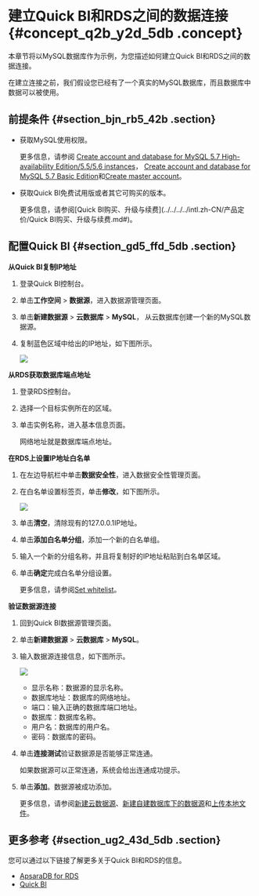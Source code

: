 # **建立Quick BI和RDS之间的数据连接** {#concept_q2b_y2d_5db .concept}

本章节将以MySQL数据库作为示例，为您描述如何建立Quick BI和RDS之间的数据连接。

在建立连接之前，我们假设您已经有了一个真实的MySQL数据库，而且数据库中数据可以被使用。

## 前提条件 {#section_bjn_rb5_42b .section}

-   获取MySQL使用权限。

    更多信息，请参阅 [Create account and database for MySQL 5.7 High-availability Edition/5.5/5.6 instances](https://www.alibabacloud.com/help/doc-detail/26129.htm?spm=a2c63.p38356.a3.1.26854bd3feeGKO)， [Create account and database for MySQL 5.7 Basic Edition](https://www.alibabacloud.com/help/doc-detail/49015.htm?spm=a2c63.p38356.a3.2.26854bd3feeGKO)和[Create master account](https://www.alibabacloud.com/help/doc-detail/26130.htm?spm=a2c63.p38356.a3.3.26854bd3feeGKO)。

-   获取Quick BI免费试用版或者其它可购买的版本。

    更多信息，请参阅[Quick BI购买、升级与续费](../../../../intl.zh-CN/产品定价/Quick BI购买、升级与续费.md#)。


## 配置Quick BI {#section_gd5_ffd_5db .section}

**从Quick BI复制IP地址**

1.  登录Quick BI控制台。
2.  单击**工作空间** \> **数据源**，进入数据源管理页面。
3.  单击**新建数据源** \> **云数据库** \> **MySQL**， 从云数据库创建一个新的MySQL数据源。
4.  复制蓝色区域中给出的IP地址，如下图所示。

    ![](http://static-aliyun-doc.oss-cn-hangzhou.aliyuncs.com/assets/img/9076/15332610661134_zh-CN.png)


**从RDS获取数据库端点地址**

1.  登录RDS控制台。
2.  选择一个目标实例所在的区域。
3.  单击实例名称，进入基本信息页面。

    网络地址就是数据库端点地址。


**在RDS上设置IP地址白名单**

1.  在左边导航栏中单击**数据安全性**，进入数据安全性管理页面。
2.  在白名单设置标签页，单击**修改**，如下图所示。

    ![](http://static-aliyun-doc.oss-cn-hangzhou.aliyuncs.com/assets/img/9076/15332610661137_zh-CN.png)

3.  单击**清空**，清除现有的127.0.0.1IP地址。
4.  单击**添加白名单分组**，添加一个新的白名单组。
5.  输入一个新的分组名称，并且将复制好的IP地址粘贴到白名单区域。
6.  单击**确定**完成白名单分组设置。

    更多信息，请参阅[Set whitelist](https://www.alibabacloud.com/help/doc-detail/26198.htm?spm=a2c63.p38356.a3.5.26854bd3feeGKO)。


**验证数据源连接**

1.  回到Quick BI数据源管理页面。
2.  单击**新建数据源** \> **云数据库** \> **MySQL**。
3.  输入数据源连接信息，如下图所示。

    ![](http://static-aliyun-doc.oss-cn-hangzhou.aliyuncs.com/assets/img/9076/15332610661140_zh-CN.png)

    -   显示名称：数据源的显示名称。
    -   数据库地址：数据库的网络地址。
    -   端口：输入正确的数据库端口地址。
    -   数据库：数据库名称。
    -   用户名：数据库的用户名。
    -   密码：数据库的密码。
4.  单击**连接测试**验证数据源是否能够正常连通。

    如果数据源可以正常连通，系统会给出连通成功提示。

5.  单击**添加**。数据源被成功添加。

    更多信息，请参阅[新建云数据源](intl.zh-CN/快速入门/数据建模/管理数据源/新建云数据源.md#)、[新建自建数据库下的数据源](intl.zh-CN/快速入门/数据建模/管理数据源/新建自建数据库下的数据源.md#)和[上传本地文件](intl.zh-CN/快速入门/数据建模/管理数据源/上传本地文件.md#)。


## 更多参考 {#section_ug2_43d_5db .section}

您可以通过以下链接了解更多关于Quick BI和RDS的信息。

-   [ApsaraDB for RDS](https://www.alibabacloud.com/product/apsaradb-for-rds?spm=a2c63.p38356.a3.10.26854bd3feeGKO)
-   [Quick BI](https://www.alibabacloud.com/product/quickbi?spm=a2c63.p38356.a3.11.26854bd3feeGKO)

